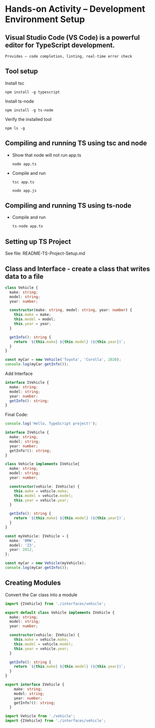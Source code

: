 # Hands-on Activity – Development Environment Setup

## Visual Studio Code (VS Code) is a powerful editor for TypeScript development.
    
    Provides – code completion, linting, real-time error check

## Tool setup
    
  Install tsc 
    
  ```
  npm install -g typescript
  ```
    
  Install ts-node
  
  ```
  npm install -g ts-node
  ```

  Verify the installed tool
  ```
  npm ls -g
  ```
    
## Compiling and running TS using tsc and node

-  Show that node will not run app.ts

    ```
    node app.ts
    ```

- Compile and run 
    ```
    tsc app.ts

    node app.js
    ```

## Compiling and running TS using ts-node

- Compile and run 

    ```bash
    ts-node app.ts
    ```

## Setting up TS Project

   See file: README-TS-Project-Setup.md 

## Class and Interface - create a class that writes data to a file

  ```ts
  class Vehicle {
    make: string;
    model: string;
    year: number;

    constructor(make: string, model: string, year: number) {
      this.make = make;
      this.model = model;
      this.year = year;
    }

    getInfo(): string {
      return `${this.make} ${this.model} (${this.year})`;
    }
  }

  const myCar = new Vehicle('Toyota', 'Corolla', 2020);
  console.log(myCar.getInfo());
  ```


  Add Interface

  ```ts
  interface IVehicle {
    make: string;
    model: string;
    year: number;
    getInfo(): string;
  }
  ```

  Final Code:

  ```ts
  console.log('Hello, TypeScript project!');

  interface IVehicle {
    make: string;
    model: string;
    year: number;
    getInfo?(): string;
  }

  class Vehicle implements IVehicle{
    make: string;
    model: string;
    year: number;

    constructor(vehicle: IVehicle) {
      this.make = vehicle.make;
      this.model = vehicle.model;
      this.year = vehicle.year;
    }

    getInfo(): string {
      return `${this.make} ${this.model} (${this.year})`;
    }
  }

  const myVehicle: IVehicle = {
    make: 'BMW',
    model: 'Z3',
    year: 2012,
  };

  const myCar = new Vehicle(myVehicle);
  console.log(myCar.getInfo());
  ```


## Creating Modules

Convert the Car class into a module

```ts
import {IVehicle} from './interfaces/vehicle';

export default class Vehicle implements IVehicle {
  make: string;
  model: string;
  year: number;

  constructor(vehicle: IVehicle) {
    this.make = vehicle.make;
    this.model = vehicle.model;
    this.year = vehicle.year;
  }

  getInfo(): string {
    return `${this.make} ${this.model} (${this.year})`;
  }
}
```

```ts
export interface IVehicle {
    make: string;
    model: string;
    year: number;
    getInfo?(): string;
  }
```

```ts
import Vehicle from './vehicle';
import {IVehicle} from './interfaces/vehicle';
```